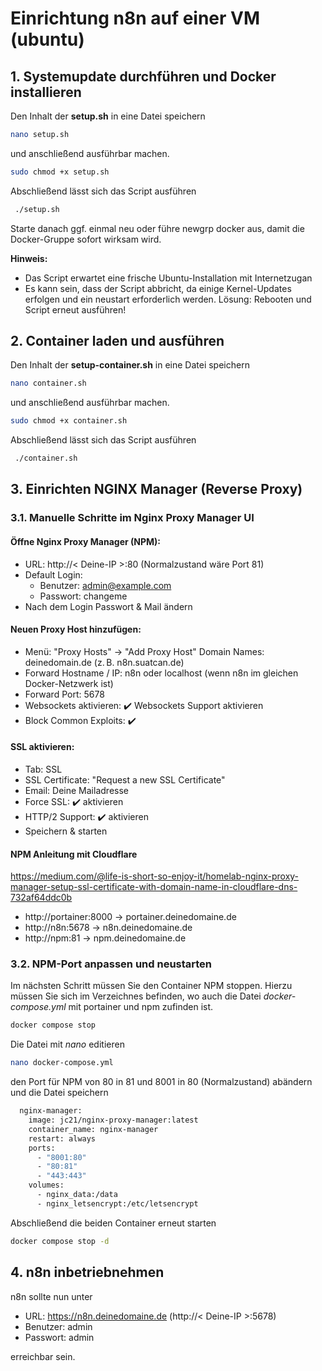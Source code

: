 # Einrichtung n8n auf einer VM (ubuntu)

## 1. Systemupdate durchführen und Docker installieren

Den Inhalt der **setup.sh** in eine Datei speichern

```bash
nano setup.sh
```

und anschließend ausführbar machen.

```bash
sudo chmod +x setup.sh
```

Abschließend lässt sich das Script ausführen

```bash
 ./setup.sh 
 ```

Starte danach ggf. einmal neu oder führe newgrp docker aus, damit die Docker-Gruppe sofort wirksam wird.


**Hinweis:**
- Das Script erwartet eine frische Ubuntu-Installation mit Internetzugan
- Es kann sein, dass der Script abbricht, da einige Kernel-Updates erfolgen und ein neustart erforderlich werden. Lösung: Rebooten und Script erneut ausführen!

## 2. Container laden und ausführen

Den Inhalt der **setup-container.sh** in eine Datei speichern

```bash
nano container.sh
```

und anschließend ausführbar machen.

```bash
sudo chmod +x container.sh
```

Abschließend lässt sich das Script ausführen
```bash
 ./container.sh 
 ```

## 3. Einrichten NGINX Manager (Reverse Proxy)

### 3.1. Manuelle Schritte im Nginx Proxy Manager UI

#### Öffne Nginx Proxy Manager (NPM):
- URL: http://< Deine-IP >:80 (Normalzustand wäre Port 81)
- Default Login:
    - Benutzer: admin@example.com
    - Passwort: changeme
- Nach dem Login Passwort & Mail ändern

#### Neuen Proxy Host hinzufügen:
- Menü: "Proxy Hosts" → "Add Proxy Host"
Domain Names: deinedomain.de (z. B. n8n.suatcan.de)
- Forward Hostname / IP: n8n oder localhost (wenn n8n im  gleichen Docker-Netzwerk ist)
- Forward Port: 5678
- Websockets aktivieren: ✔️ Websockets Support aktivieren
- Block Common Exploits: ✔️

#### SSL aktivieren:
- Tab: SSL
- SSL Certificate: "Request a new SSL Certificate"
- Email: Deine Mailadresse
- Force SSL: ✔️ aktivieren
- HTTP/2 Support: ✔️ aktivieren
- Speichern & starten

#### NPM Anleitung mit Cloudflare
https://medium.com/@life-is-short-so-enjoy-it/homelab-nginx-proxy-manager-setup-ssl-certificate-with-domain-name-in-cloudflare-dns-732af64ddc0b


- http://portainer:8000 -> portainer.deinedomaine.de
- http://n8n:5678 -> n8n.deinedomaine.de
- http://npm:81 -> npm.deinedomaine.de


### 3.2. NPM-Port anpassen und neustarten
Im nächsten Schritt müssen Sie den Container NPM stoppen. Hierzu müssen Sie sich im Verzeichnes befinden, wo auch die Datei *docker-compose.yml* mit portainer und npm zufinden ist.

```bash
docker compose stop
```

Die Datei mit *nano* editieren

```bash
nano docker-compose.yml
```

den Port für NPM von 80 in 81 und 8001 in 80 (Normalzustand) abändern und die Datei speichern

```bash
  nginx-manager:
    image: jc21/nginx-proxy-manager:latest
    container_name: nginx-manager
    restart: always
    ports:
      - "8001:80"
      - "80:81"
      - "443:443"
    volumes:
      - nginx_data:/data
      - nginx_letsencrypt:/etc/letsencrypt
```

Abschließend die beiden Container erneut starten

```bash
docker compose stop -d
```


## 4. n8n inbetriebnehmen

n8n sollte nun unter
- URL: https://n8n.deinedomaine.de (http://< Deine-IP >:5678)
- Benutzer: admin
- Passwort: admin

erreichbar sein.

